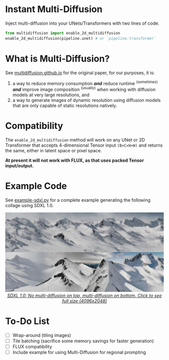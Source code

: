 # Instant Multi-Diffusion

Inject multi-diffusion into your UNets/Transformers with two lines of code.

```py
from multidiffusion import enable_2d_multidiffusion
enable_2d_multidiffusion(pipeline.unet) # or `pipeline.transformer`
```

# What is Multi-Diffusion?

See [multidiffusion.github.io](https://multidiffusion.github.io/) for the original paper, for our purposes, it is:

1. a way to reduce memory consumption ***and*** reduce runtime <sup>(sometimes)</sup> ***and*** improve image composition <sup>(usually)</sup> when working with diffusion models at very large resolutions, and
2. a way to generate images of dynamic resolution using diffusion models that are only capable of static resolutions natively.

# Compatibility

The `enable_2d_multidiffusion` method will work on any UNet or 2D Transformer that accepts 4-dimensional Tensor input `(B×C×H×W)` and returns the same, either in latent space or pixel space.

**At present it will not work with FLUX, as that uses packed Tensor input/output.**

# Example Code

See [example-sdxl.py](https://github.com/painebenjamin/instant-multidiffusion/blob/main/example-sdxl.py) for a complete example generating the following collage using SDXL 1.0.

<div align="center">
  <a href="https://github.com/painebenjamin/instant-multidiffusion/blob/main/example-output-sdxl.jpg?raw=true" target="_blank">
    <img src="https://github.com/painebenjamin/instant-multidiffusion/blob/main/example-output-sdxl.jpg?raw=true" /><br />
    <em>SDXL 1.0: No multi-diffusion on top, multi-diffusion on bottom. Click to see full size (4096x2048)</em>
  </a>
</div>

# To-Do List

- [ ] Wrap-around (tiling images)
- [ ] Tile batching (sacrifice some memory savings for faster generation)
- [ ] FLUX compatibility
- [ ] Include example for using Multi-Diffusion for regional prompting
